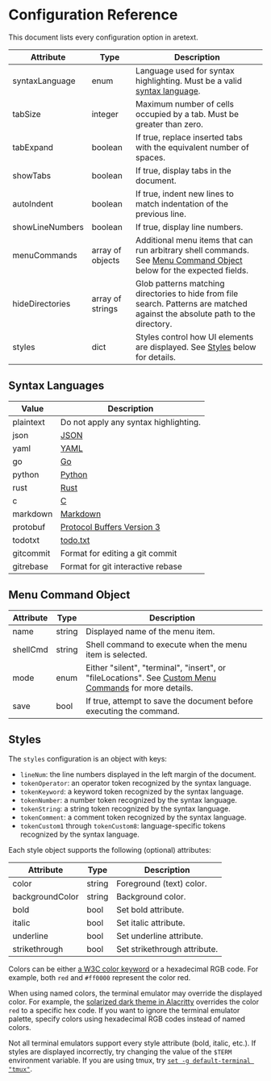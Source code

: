 Configuration Reference
=======================

This document lists every configuration option in aretext.

| Attribute       | Type             | Description                                                                                                                                 |
|-----------------|------------------|---------------------------------------------------------------------------------------------------------------------------------------------|
| syntaxLanguage  | enum             | Language used for syntax highlighting. Must be a valid [syntax language](#syntax-languages).                                                |
| tabSize         | integer          | Maximum number of cells occupied by a tab. Must be greater than zero.                                                                       |
| tabExpand       | boolean          | If true, replace inserted tabs with the equivalent number of spaces.                                                                        |
| showTabs        | boolean          | If true, display tabs in the document.                                                                                                      |
| autoIndent      | boolean          | If true, indent new lines to match indentation of the previous line.                                                                        |
| showLineNumbers | boolean          | If true, display line numbers.                                                                                                              |
| menuCommands    | array of objects | Additional menu items that can run arbitrary shell commands. See [Menu Command Object](#menu-command-object) below for the expected fields. |
| hideDirectories | array of strings | Glob patterns matching directories to hide from file search. Patterns are matched against the absolute path to the directory.               |
| styles          | dict             | Styles control how UI elements are displayed. See [Styles](#styles) below for details.                                                      |

Syntax Languages
----------------

| Value     | Description                                                                              |
|-----------|------------------------------------------------------------------------------------------|
| plaintext | Do not apply any syntax highlighting.                                                    |
| json      | [JSON](https://www.json.org/json-en.html)                                                |
| yaml      | [YAML](https://yaml.org/spec/)                                                           |
| go        | [Go](https://golang.org/ref/spec)                                                        |
| python    | [Python](https://docs.python.org/3/reference/)                                           |
| rust      | [Rust](https://doc.rust-lang.org/stable/reference/)                                      |
| c         | [C](http://www.gnu.org/software/gnu-c-manual/gnu-c-manual.html)                          |
| markdown  | [Markdown](https://commonmark.org/)                                                      |
| protobuf  | [Protocol Buffers Version 3](https://developers.google.com/protocol-buffers/docs/proto3) |
| todotxt   | [todo.txt](https://github.com/todotxt/todo.txt)                                          |
| gitcommit | Format for editing a git commit                                                          |
| gitrebase | Format for git interactive rebase                                                        |

Menu Command Object
-------------------

| Attribute | Type   | Description                                                                                                                      |
|-----------|--------|----------------------------------------------------------------------------------------------------------------------------------|
| name      | string | Displayed name of the menu item.                                                                                                 |
| shellCmd  | string | Shell command to execute when the menu item is selected.                                                                         |
| mode      | enum   | Either "silent", "terminal", "insert", or "fileLocations". See [Custom Menu Commands](custom-menu-commands.md) for more details. |
| save      | bool   | If true, attempt to save the document before executing the command.                                                              |

Styles
------

The `styles` configuration is an object with keys:

-	`lineNum`: the line numbers displayed in the left margin of the document.
-	`tokenOperator`: an operator token recognized by the syntax language.
-	`tokenKeyword`: a keyword token recognized by the syntax language.
-	`tokenNumber`: a number token recognized by the syntax language.
-	`tokenString`: a string token recognized by the syntax language.
-	`tokenComment`: a comment token recognized by the syntax language.
-	`tokenCustom1` through `tokenCustom8`: language-specific tokens recognized by the syntax language.

Each style object supports the following (optional) attributes:

| Attribute       | Type   | Description                  |
|-----------------|--------|------------------------------|
| color           | string | Foreground (text) color.     |
| backgroundColor | string | Background color.            |
| bold            | bool   | Set bold attribute.          |
| italic          | bool   | Set italic attribute.        |
| underline       | bool   | Set underline attribute.     |
| strikethrough   | bool   | Set strikethrough attribute. |

Colors can be either [a W3C color keyword](https://www.w3.org/wiki/CSS/Properties/color/keywords) or a hexadecimal RGB code. For example, both `red` and `#ff0000` represent the color red.

When using named colors, the terminal emulator may override the displayed color. For example, the [solarized dark theme in Alacritty](https://github.com/eendroroy/alacritty-theme/blob/06c3920d35dbbe3de35183b0512f9406041d681b/themes/solarized_dark.yaml) overrides the color `red` to a specific hex code. If you want to ignore the terminal emulator palette, specify colors using hexadecimal RGB codes instead of named colors.

Not all terminal emulators support every style attribute (bold, italic, etc.). If styles are displayed incorrectly, try changing the value of the `$TERM` environment variable. If you are using tmux, try [`set -g default-terminal "tmux"`](https://github.com/tmux/tmux/wiki/FAQ#i-dont-see-italics-or-italics-and-reverse-are-the-wrong-way-round).
